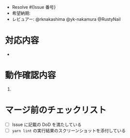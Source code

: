 - Resolve #{Issue 番号}
- 希望納期:
- レビュアー: @rknakashima @yk-nakamura @RustyNail

# 対応内容

-

# 動作確認内容

1.

# マージ前のチェックリスト

- [ ] Issue に記載の DoD を満たしている
- [ ] `yarn lint` の実行結果のスクリーンショットを添付している
